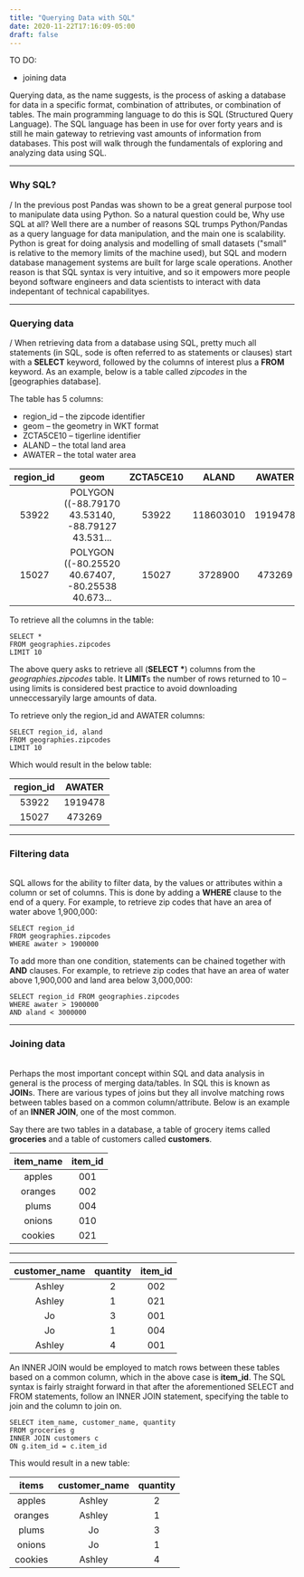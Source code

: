 ```yaml
---
title: "Querying Data with SQL"
date: 2020-11-22T17:16:09-05:00
draft: false
---
```


TO DO:
- joining data


Querying data, as the name suggests, is the process of asking a database for data in a specific format, combination of attributes, or combination of tables. The main programming language to do this is SQL (Structured Query Language). The SQL language has been in use for over forty years and is still he main gateway to retrieving vast amounts of information from databases. This post will walk through the fundamentals of exploring and analyzing data using SQL.

---

### Why SQL?
/
In the previous post Pandas was shown to be a great general purpose tool to manipulate data using Python. So a natural question could be, Why use SQL at all? Well there are a number of reasons SQL trumps Python/Pandas as a query language for data manipulation, and the main one is scalability. Python is great for doing analysis and modelling of small datasets ("small" is relative to the memory limits of the machine used), but SQL and modern database management systems are built for large scale operations. Another reason is that SQL syntax is very intuitive, and so it empowers more people beyond software engineers and data scientists to interact with data indepentant of technical capabilityes.

---

### Querying data
/
When retrieving data from a database using SQL, pretty much all statements (in SQL, sode is often referred to as statements or clauses) start with a **SELECT** keyword, followed by the columns of interest plus a **FROM** keyword. As an example, below is a table called *zipcodes* in the [geographies database].

The table has 5 columns:
- region_id – the zipcode identifier
- geom – the geometry in WKT format
- ZCTA5CE10 – tigerline identifier
- ALAND – the total land area
- AWATER – the total water area

**region_id**|**geom**|**ZCTA5CE10**|**ALAND**|**AWATER**
:-----:|:-----:|:-----:|:-----:|:-----:
53922|POLYGON ((-88.79170 43.53140, -88.79127 43.531...|53922|118603010|1919478
15027|POLYGON ((-80.25520 40.67407, -80.25538 40.673...|15027|3728900|473269

To retrieve all the columns in the table:

```
SELECT *
FROM geographies.zipcodes
LIMIT 10
```

The above query asks to retrieve all (**SELECT \***) columns from the *geographies.zipcodes* table. It **LIMIT**s the number of rows returned to 10 – using limits is considered best practice to avoid downloading unneccessaryily large amounts of data.

To retrieve only the region_id and AWATER columns:

```
SELECT region_id, aland
FROM geographies.zipcodes
LIMIT 10
```

Which would result in the below table:

**region\_id**|**AWATER**
:-----:|:-----:
53922|1919478
15027|473269

---

### Filtering data
\
SQL allows for the ability to filter data, by the values or attributes within a column or set of columns. This is done by adding a **WHERE** clause to the end of a query. For example, to retrieve zip codes that have an area of water above 1,900,000:

```
SELECT region_id
FROM geographies.zipcodes
WHERE awater > 1900000
```

To add more than one condition, statements can be chained together with **AND** clauses. For example, to retrieve zip codes that have an area of water above 1,900,000 and land area below 3,000,000:

```
SELECT region_id FROM geographies.zipcodes
WHERE awater > 1900000
AND aland < 3000000
```

---

### Joining data
\
Perhaps the most important concept within SQL and data analysis in general is the process of merging data/tables. In SQL this is known as **JOIN**s. There are various types of joins but they all involve matching rows between tables based on a common column/attribute. Below is an example of an **INNER JOIN**, one of the most common.

Say there are two tables in a database, a table of grocery items called **groceries** and a table of customers called **customers**.

**item_name**|**item\_id**
:-----:|:-----:
apples|001
oranges|002
plums|004
onions|010
cookies|021

---

**customer\_name**|**quantity**|**item\_id**
:-----:|:-----:|:-----:
Ashley|2|002
Ashley|1|021
Jo|3|001
Jo|1|004
Ashley|4|001

An INNER JOIN would be employed to match rows between these tables based on a common column, which in the above case is **item_id**. The SQL syntax is fairly straight forward in that after the aforementioned SELECT and FROM statements, follow an INNER JOIN statement, specifying the table to join and the column to join on.

```
SELECT item_name, customer_name, quantity
FROM groceries g
INNER JOIN customers c
ON g.item_id = c.item_id
```

This would result in a new table:

**items**|**customer\_name**|**quantity**
:-----:|:-----:|:-----:
apples|Ashley|2
oranges|Ashley|1
plums|Jo|3
onions|Jo|1
cookies|Ashley|4
